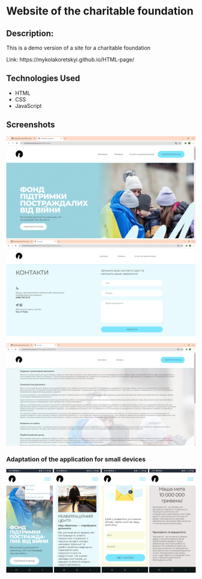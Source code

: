 <h1>Website of the charitable foundation</h1>

<h2>Description:</h2>

<p>This is a demo version of a site for a charitable foundation<p/>

<p>Link: https://mykolakoretskyi.github.io/HTML-page/<p/>

<h2>Technologies Used</h2>

<ul>
<li>HTML</li>
<li>CSS</li>
<li>JavaScript</li>
</ul>

<h2>Screenshots</h2>

![Main page](./assets/screenshot-1.jpg)
![Contacts](./assets/screenshot-3.jpg)
![Our help](./assets/screenshot-4.jpg)

<h3>Adaptation of the application for small devices</h3>

![Small devices](./assets/screenshot-5.jpg)